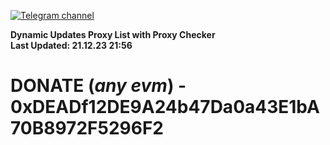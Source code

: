 [![Telegram channel](https://img.shields.io/endpoint?url=https://runkit.io/damiankrawczyk/telegram-badge/branches/master?url=https://t.me/n4z4v0d)](https://t.me/n4z4v0d) 

**Dynamic Updates Proxy List with Proxy Checker**  
**Last Updated: 21.12.23 21:56**

# DONATE (_any evm_) - 0xDEADf12DE9A24b47Da0a43E1bA70B8972F5296F2
